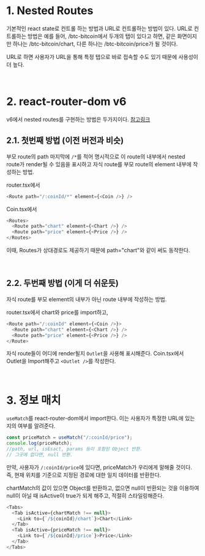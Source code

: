 # **1. Nested Routes**

기본적인 react state로 컨트롤 하는 방법과 URL로 컨트롤하는 방법이 있다. URL로 컨트롤하는 방법은 예를 들어, /btc-bitcoin에서 두개의 탭이 있다고 하면, 같은 화면이지만 하나는 /btc-bitcoin/chart, 다른 하나는 /btc-bitcoin/price가 될 것이다.

URL로 하면 사용자가 URL을 통해 특정 탭으로 바로 접속할 수도 있기 때문에 사용성이 더 높다.

<br />

# **2. react-router-dom v6**

v6에서 nested routes를 구현하는 방법은 두가지이다. [참고링크](https://ui.dev/react-router-nested-routes)

## 2.1. 첫번째 방법 (이전 버전과 비슷)

부모 route의 path 마지막에 `/*`를 적어 명시적으로 이 route의 내부에서 nested route가 render될 수 있음을 표시하고 자식 route를 부모 route의 element 내부에 작성하는 방법.

router.tsx에서

```javascript
<Route path="/:coinId/*" element={<Coin />} />
```

Coin.tsx에서

```javascript
<Routes>
  <Route path="chart" element={<Chart />} />
  <Route path="price" element={<Price />} />
</Routes>
```

이때, Routes가 상대경로도 제공하기 때문에 path="chart"와 같이 써도 동작한다.

<br />

## 2.2. 두번째 방법 (이게 더 쉬운듯)

자식 route를 부모 element의 내부가 아닌 route 내부에 작성하는 방법.

router.tsx에서 chart와 price를 import하고,

```javascript
<Route path="/:coinId" element={<Coin />}>
  <Route path="chart" element={<Chart />} />
  <Route path="price" element={<Price />} />
</Route>
```

자식 route들이 어디에 render될지 `Outlet`을 사용해 표시해준다.
Coin.tsx에서 Outlet을 Import해주고 `<Outlet />`를 작성한다.

<br/>

# **3. 정보 매치**

`useMatch`를 react-router-dom에서 import한다. 이는 사용자가 특정한 URL에 있는지의 여부를 알려준다.

```javascript
const priceMatch = useMatch("/:coinId/price");
console.log(priceMatch);
//path, url, isEsact, params 등이 포함된 Object 반환.
// 그곳에 없다면, null 반환.
```

만약, 사용자가 `/:coinId/price`에 있다면, priceMatch가 우리에게 말해줄 것이다. 즉, 현재 위치를 기준으로 지정된 경로에 대한 일치 데이터를 반환한다.

chartMatch의 값이 있으면 Object를 반환하고, 없으면 null이 반환되는 것을 이용하여 null이 아닐 때 isActive이 true가 되게 해주고, 적절히 스타일링해준다.

```javascript
<Tabs>
  <Tab isActive={chartMatch !== null}>
    <Link to={`/${coinId}/chart`}>Chart</Link>
  </Tab>
  <Tab isActive={priceMatch !== null}>
    <Link to={`/${coinId}/price`}>Price</Link>
  </Tab>
</Tabs>
```
